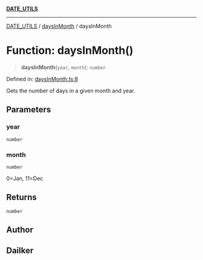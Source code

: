 [**DATE_UTILS**](../../README.md)

***

[DATE_UTILS](../../README.md) / [daysInMonth](../README.md) / daysInMonth

# Function: daysInMonth()

> **daysInMonth**(`year`, `month`): `number`

Defined in: [daysInMonth.ts:8](https://github.com/dailker/everyutil/blob/f33ff2a1c373a0e08c438de945fcd1ee70900b4c/src/date/daysInMonth.ts#L8)

Gets the number of days in a given month and year.

## Parameters

### year

`number`

### month

`number`

0=Jan, 11=Dec

## Returns

`number`

## Author

## Dailker
